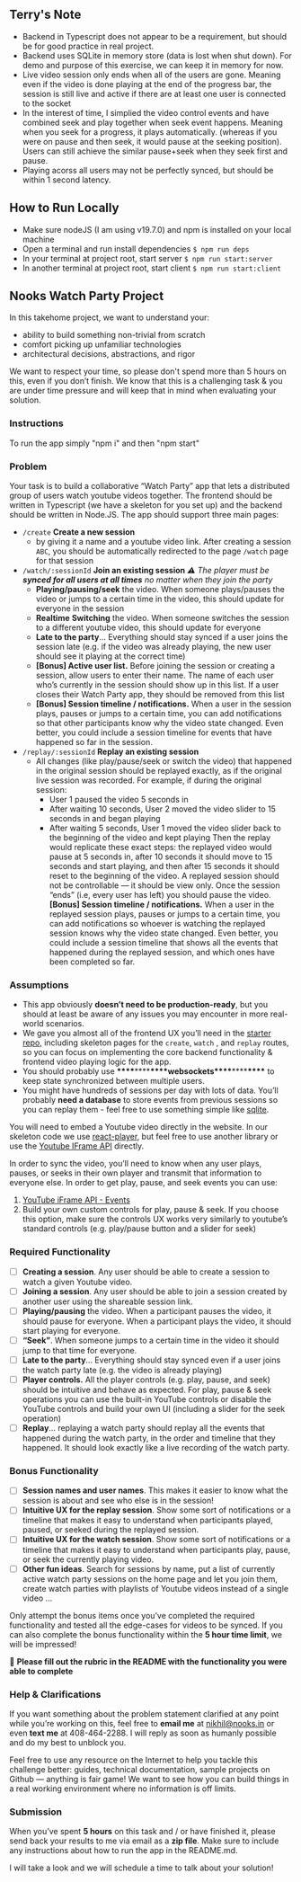 ## Terry's Note

- Backend in Typescript does not appear to be a requirement, but should be for good practice in real project.
- Backend uses SQLite in memory store (data is lost when shut down). For demo and purpose of this exercise, we can keep it in memory for now.
- Live video session only ends when all of the users are gone. Meaning even if the video is done playing at the end of the progress bar, the session is still live and active if there are at least one user is connected to the socket
- In the interest of time, I simplied the video control events and have combined seek and play together when seek event happens. Meaning when you seek for a progress, it plays automatically. (whereas if you were on pause and then seek, it would pause at the seeking position). Users can still achieve the similar pause+seek when they seek first and pause.
- Playing acorss all users may not be perfectly synced, but should be within 1 second latency.

## How to Run Locally

- Make sure nodeJS (I am using v19.7.0) and npm is installed on your local machine
- Open a terminal and run install dependencies
  `$ npm run deps`
- In your terminal at project root, start server
  `$ npm run start:server`
- In another terminal at project root, start client
  `$ npm run start:client`

## Nooks Watch Party Project

In this takehome project, we want to understand your:

- ability to build something non-trivial from scratch
- comfort picking up unfamiliar technologies
- architectural decisions, abstractions, and rigor

We want to respect your time, so please don't spend more than 5 hours on this, even if you don’t finish. We know that this is a challenging task & you are under time pressure and will keep that in mind when evaluating your solution.

### Instructions

To run the app simply "npm i" and then "npm start"

### Problem

Your task is to build a collaborative “Watch Party” app that lets a distributed group of users watch youtube videos together. The frontend should be written in Typescript (we have a skeleton for you set up) and the backend should be written in Node.JS. The app should support three main pages:

- `/create` **Create a new session**
  - by giving it a name and a youtube video link. After creating a session `ABC`, you should be automatically redirected to the page `/watch` page for that session
- `/watch/:sessionId` **Join an existing session**
  _⚠️ The player must be **synced for all users at all times** no matter when they join the party_
  - **Playing/pausing/seek** the video. When someone plays/pauses the video or jumps to a certain time in the video, this should update for everyone in the session
  - **Realtime** **Switching** the video. When someone switches the session to a different youtube video, this should update for everyone
  - **Late to the party**... Everything should stay synced if a user joins the session late (e.g. if the video was already playing, the new user should see it playing at the correct time)
  - **[Bonus] Active user list.** Before joining the session or creating a session, allow users to enter their name. The name of each user who’s currently in the session should show up in this list. If a user closes their Watch Party app, they should be removed from this list
  - **[Bonus] Session timeline / notifications.** When a user in the session plays, pauses or jumps to a certain time, you can add notifications so that other participants know why the video state changed. Even better, you could include a session timeline for events that have happened so far in the session.
- `/replay/:sessionId` **Replay an existing session**
  - All changes (like play/pause/seek or switch the video) that happened in the original session should be replayed exactly, as if the original live session was recorded.
    For example, if during the original session:
    - User 1 paused the video 5 seconds in
    - After waiting 10 seconds, User 2 moved the video slider to 15 seconds in and began playing
    - After waiting 5 seconds, User 1 moved the video slider back to the beginning of the video and kept playing
      Then the replay would replicate these exact steps: the replayed video would pause at 5 seconds in, after 10 seconds it should move to 15 seconds and start playing, and then after 15 seconds it should reset to the beginning of the video.
      A replayed session should not be controllable — it should be view only. Once the session “ends” (i.e, every user has left) you should pause the video.
      **[Bonus] Session timeline / notifications.** When a user in the replayed session plays, pauses or jumps to a certain time, you can add notifications so whoever is watching the replayed session knows why the video state changed. Even better, you could include a session timeline that shows all the events that happened during the replayed session, and which ones have been completed so far.

### Assumptions

- This app obviously **doesn’t need to be production-ready**, but you should at least be aware of any issues you may encounter in more real-world scenarios.
- We gave you almost all of the frontend UX you’ll need in the [starter repo](https://github.com/NooksApp/nooks-fullstack-takehome), including skeleton pages for the `create`, `watch` , and `replay` routes, so you can focus on implementing the core backend functionality & frontend video playing logic for the app.
- You should probably use **\*\*\*\***\*\*\*\***\*\*\*\***websockets**\*\*\*\***\*\*\*\***\*\*\*\*** to keep state synchronized between multiple users.
- You might have hundreds of sessions per day with lots of data. You’ll probably **need a database** to store events from previous sessions so you can replay them - feel free to use something simple like [sqlite](https://sqlite.org/index.html).

You will need to embed a Youtube video directly in the website. In our skeleton code we use [react-player](https://www.npmjs.com/package/react-player), but feel free to use another library or use the [Youtube IFrame API](https://developers.google.com/youtube/iframe_api_reference) directly.

In order to sync the video, you’ll need to know when any user plays, pauses, or seeks in their own player and transmit that information to everyone else. In order to get play, pause, and seek events you can use:

1. [YouTube iFrame API - Events](https://developers.google.com/youtube/iframe_api_reference#Events)
2. Build your own custom controls for play, pause & seek. If you choose this option, make sure the controls UX works very similarly to youtube’s standard controls (e.g. play/pause button and a slider for seek)

### Required Functionality

- [ ] **Creating a session**. Any user should be able to create a session to watch a given Youtube video.
- [ ] **Joining a session**. Any user should be able to join a session created by another user using the shareable session link.
- [ ] **Playing/pausing** the video. When a participant pauses the video, it should pause for everyone. When a participant plays the video, it should start playing for everyone.
- [ ] **“Seek”**. When someone jumps to a certain time in the video it should jump to that time for everyone.
- [ ] **Late to the party**... Everything should stay synced even if a user joins the watch party late (e.g. the video is already playing)
- [ ] **Player controls.** All the player controls (e.g. play, pause, and seek) should be intuitive and behave as expected. For play, pause & seek operations you can use the built-in YouTube controls or disable the YouTube controls and build your own UI (including a slider for the seek operation)
- [ ] **Replay**... replaying a watch party should replay all the events that happened during the watch party, in the order and timeline that they happened. It should look exactly like a live recording of the watch party.

### Bonus Functionality

- [ ] **Session names and user names**. This makes it easier to know what the session is about and see who else is in the session!
- [ ] **Intuitive UX for the replay session**. Show some sort of notifications or a timeline that makes it easy to understand when participants played, paused, or seeked during the replayed session.
- [ ] **Intuitive UX for the watch session**. Show some sort of notifications or a timeline that makes it easy to understand when participants play, pause, or seek the currently playing video.
- [ ] **Other fun ideas**. Search for sessions by name, put a list of currently active watch party sessions on the home page and let you join them, create watch parties with playlists of Youtube videos instead of a single video ...

Only attempt the bonus items once you’ve completed the required functionality and tested all the edge-cases for videos to be synced. If you can also complete the bonus functionality within the **5 hour time limit**, we will be impressed!

🚨 **Please fill out the rubric in the README with the functionality you were able to complete**

### Help & Clarifications

If you want something about the problem statement clarified at any point while you’re working on this, feel free to **email me** at nikhil@nooks.in or even **text me** at 408-464-2288. I will reply as soon as humanly possible and do my best to unblock you.

Feel free to use any resource on the Internet to help you tackle this challenge better: guides, technical documentation, sample projects on Github — anything is fair game! We want to see how you can build things in a real working environment where no information is off limits.

### Submission

When you’ve spent **5 hours** on this task and / or have finished it, please send back your results to me via email as a **zip file**. Make sure to include any instructions about how to run the app in the README.md.

I will take a look and we will schedule a time to talk about your solution!

